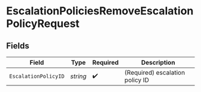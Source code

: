 # EscalationPoliciesRemoveEscalationPolicyRequest


## Fields

| Field                           | Type                            | Required                        | Description                     |
| ------------------------------- | ------------------------------- | ------------------------------- | ------------------------------- |
| `EscalationPolicyID`            | *string*                        | :heavy_check_mark:              | (Required) escalation policy ID |